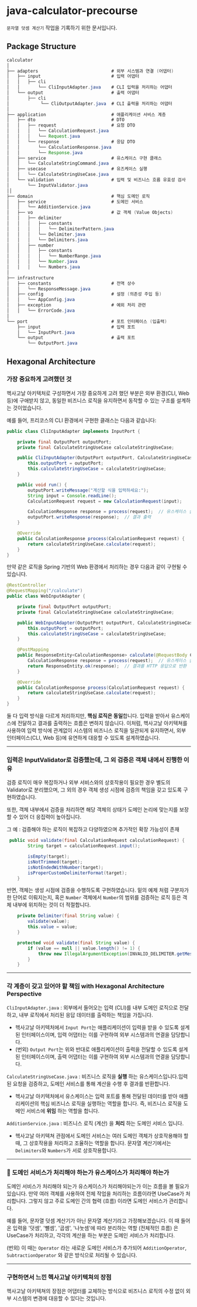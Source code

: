 # java-calculator-precourse
`문자열 덧셈 계산기` 작업을 기록하기 위한 문서입니다. 

## Package Structure

```java
calculator
│
├── adapters                            # 외부 시스템과 연결 (어댑터)
│   ├── input                           # 입력 어댑터 
│   │   ├── cli                         
│   │       └── CliInputAdapter.java    # CLI 입력을 처리하는 어댑터
│   └── output                          # 출력 어댑터 
│       ├── cli                         
│            └── CliOutputAdapter.java  # CLI 출력을 처리하는 어댑터     
│
├── application                         # 애플리케이션 서비스 계층 
│   ├── dto                             # DTO 
│   │   ├── request                     # 요청 DTO
│   │   │   └── CalculationRequest.java
│   │   │   └── Request.java
│   │   └── response                    # 응답 DTO
│   │       └── CalculationResponse.java
│   │       └── Response.java
│   ├── service                         # 유스케이스 구현 클래스
│   │   └── CalculateStringCommand.java
│   ├── usecase                         # 유즈케이스 실행
│   │   └── CalculateStringUseCase.java
│   └── validation                      # 입력 및 비즈니스 흐름 유효성 검사
│       └── InputValidator.java         
││
├── domain                              # 핵심 도메인 로직
│   ├── service                         # 도메인 서비스
│   │   └── AdditionService.java
│   ├── vo                              # 값 객체 (Value Objects)
│   │   ├── delimiter                   
│   │   │   ├── constants               
│   │   │   │   └── DelimiterPattern.java
│   │   │   └── Delimiter.java
│   │   │   └── Delimiters.java
│   │   ├── number                      
│   │   │   ├── constants               
│   │   │   │   └── NumberRange.java
│   │   │   └── Number.java
│   │   │   └── Numbers.java
│
├── infrastructure
│   ├── constants                       # 전역 상수 
│   │   └── ResponseMessage.java
│   ├── config                          # 설정 (의존성 주입 등)
│   │   └── AppConfig.java
│   ├── exception                       # 예외 처리 관련
│   │   └── ErrorCode.java
│
└── port                                # 포트 인터페이스 (입출력)
    ├── input                           # 입력 포트
    │   └── InputPort.java
    └── output                          # 출력 포트
        └── OutputPort.java
```

## Hexagonal Architecture

### 가장 중요하게 고려했던 것
헥사고날 아키텍처로 구성하면서 가장 중요하게 고려 했던 부분은 외부 환경(CLI, Web 등)에 구애받지 않고, 동일한 비즈니스 로직을 유지하면서 동작할 수 있는 구조를 설계하는 것이었습니다. 

예를 들어, 프리코스의 CLI 환경에서 구현한 클래스는 다음과 같습니다:

```java
public class CliInputAdapter implements InputPort {

    private final OutputPort outputPort;
    private final CalculateStringUseCase calculateStringUseCase;

    public CliInputAdapter(OutputPort outputPort, CalculateStringUseCase calculateStringUseCase) {
        this.outputPort = outputPort;
        this.calculateStringUseCase = calculateStringUseCase;
    }

    public void run() {
        outputPort.writeMessage("계산할 식을 입력하세요:");
        String input = Console.readLine();
        CalculationRequest request = new CalculationRequest(input);

        CalculationResponse response = process(request);  // 유스케이스 실행
        outputPort.writeResponse(response);  // 결과 출력
    }

    @Override
    public CalculationResponse process(CalculationRequest request) {
        return calculateStringUseCase.calculate(request);
    }
}
```

만약 같은 로직을 Spring 기반의 Web 환경에서 처리하는 경우 다음과 같이 구현될 수 있습니다.

```java
@RestController
@RequestMapping("/calculate")
public class WebInputAdapter {

    private final OutputPort outputPort;
    private final CalculateStringUseCase calculateStringUseCase;

    public WebInputAdapter(OutputPort outputPort, CalculateStringUseCase calculateStringUseCase) {
        this.outputPort = outputPort;
        this.calculateStringUseCase = calculateStringUseCase;
    }

    @PostMapping
    public ResponseEntity<CalculationResponse> calculate(@RequestBody CalculationRequest request) {
        CalculationResponse response = process(request);  // 유스케이스 실행
        return ResponseEntity.ok(response);  // 결과를 HTTP 응답으로 반환
    }

    @Override
    public CalculationResponse process(CalculationRequest request) {
        return calculateStringUseCase.calculate(request);
    }
}
```

둘 다 입력 방식을 다르게 처리하지만, **핵심 로직은 동일**합니다. 입력을 받아서 유스케이스에 전달하고 결과를 출력하는 흐름은 변하지 않습니다.
이처럼, 헥사고날 아키텍쳐를 사용하여 입력 방식에 관계없이 시스템의 비즈니스 로직을 일관되게 유지하면서, 외부 인터페이스(CLI, Web 등)에 유연하게 대응할 수 있도록 설계하였습니다.

--- 

### 입력은 InputValidator로 검증했는데, 그 외 검증은 객체 내에서 진행한 이유
검증 로직이 매우 복잡하거나 외부 서비스와의 상호작용이 필요한 경우 별도의 Validator로 분리했으며, 그 외의 경우 객체 생성 시점에 검증의 책임을 갖고 있도록 구현하였습니다.

또한, 객체 내부에서 검증을 처리하면 해당 객체의 상태가 도메인 논리에 맞는지를 보장할 수 있어 더 응집력이 높아집니다.

그 예 : 검증해야 하는 로직이 복잡하고 다양하였으며 추가적인 확장 가능성이 존재
```java
 public void validate(final CalculationRequest calculationRequest) {
        String target = calculationRequest.input();

        isEmpty(target);
        isNotTrimmed(target);
        isNotEndedWithNumber(target);
        isProperCustomDelimiterFormat(target);
    }
```

반면, 객체는 생성 시점에 검증을 수행하도록 구현하였습니다. 밑의 예제 처럼 구분자가 한 단어로 이뤄지는지, 혹은 `Number` 객체에서 `Number`의 범위를 검증하는 로직 등은 객체 내부에 위치하는 것이 더 적절합니다.
```java
    private Delimiter(final String value) {
        validate(value);
        this.value = value;
    }

    protected void validate(final String value) {
        if (value == null || value.length() != 1) {
            throw new IllegalArgumentException(INVALID_DELIMITER.getMessage());
        }
    }
```

---

### 각 계층이 갖고 있어야 할 책임 with Hexagonal Architecture Perspective
`CliInputAdapter.java` : 외부에서 들어오는 입력 (CLI)를 내부 도메인 로직으로 전달하고, 내부 로직에서 처리된 응답 데이터를 출력하는 책임을 가집니다. 

- 헥사고날 아키텍처에서 `Input Port`는 애플리케이션이 입력을 받을 수 있도록 설계된 인터페이스이며, 입력 어댑터는 이를 구현하여 외부 시스템과의 연결을 담당합니다.
- (번외) `Output Port`는 위와 반대로 애플리케이션이 출력을 전달할 수 있도록 설계된 인터페이스이며, 출력 어댑터는 이를 구현하여 외부 시스템과의 연결을 담당합니다. 

`CalculateStringUseCase.java` : 비즈니스 로직을 **실행** 하는 유스케이스입니다.입력된 요청을 검증하고, 도메인 서비스를 통해 계산을 수행 후 결과를 반환합니다. 

- 헥사고날 아키텍처에서 유스케이스는 입력 포트를 통해 전달된 데이터를 받아 애플리케이션의 핵심 비즈니스 로직을 실행하는 역할을 합니다. 즉, 비즈니스 로직을 도메인 서비스에 **위임** 하는 역할을 합니다.

`AdditionService.java` : 비즈니스 로직 (계산) 을 **처리** 하는 도메인 서비스 입니다.

- 헥사고날 아키텍쳐 관점에서 도메인 서비스는 여러 도메인 객체가 상호작용해야 할 때, 그 상호작용을 처리하고 조율하는 역할을 합니다. 문자열 계산기에서는 `Delimiters`와 `Numbers`가 서로 상호작용합니다.

---

### 🤔 도메인 서비스가 처리해야 하는가 유스케이스가 처리해야 하는가
도메인 서비스가 처리해야 되는가 유스케이스가 처리해야되는가 이는 흐름을 볼 필요가 있습니다. 만약 여러 객체를 사용하여 전체 작업을 처리하는 흐름이라면 UseCase가 처리합니다. 그렇지 않고 주로 도메인 간의 협력 (흐름) 이라면 도메인 서비스가 관리합니다.

예를 들어, 문자열 덧셈 계산기가 아닌 문자열 계산기라고 가정해보겠습니다. 
이 때 들어온 입력을 '덧셈', '뺄셈', '곱셈', '나눗셈'에 따라 분리하는 역할 (전체적인 흐름) 은 UseCase가 처리하고, 각각의 계산을 하는 부분은 도메인 서비스가 처리합니다. 

(번외) 이 때는 `Operator` 라는 새로운 도메인 서비스가 추가되어 `AdditionOperator`, `SubtractionOperator` 와 같은 방식으로 처리될 수 있습니다. 

---

### 구현하면서 느낀 헥사고날 아키텍쳐의 장점
헥사고날 아키텍쳐의 장점은 어댑터를 교체하는 방식으로 비즈니스 로직의 수정 없이 외부 시스템의 변경에 대응할 수 있다는 것입니다. 